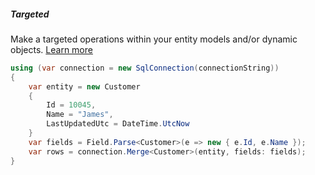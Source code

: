 <h5 class="center code-title">Targeted</h5>

Make a targeted operations within your entity models and/or dynamic objects. [Learn more](/feature/targeted)

```csharp
using (var connection = new SqlConnection(connectionString))
{
    var entity = new Customer
    {
        Id = 10045,
        Name = "James",
        LastUpdatedUtc = DateTime.UtcNow
    }
    var fields = Field.Parse<Customer>(e => new { e.Id, e.Name });
    var rows = connection.Merge<Customer>(entity, fields: fields);
}
```
